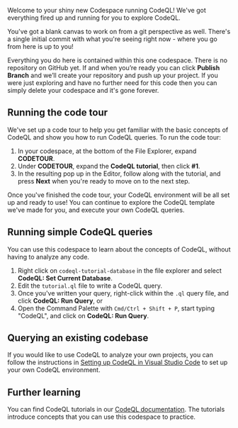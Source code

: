 Welcome to your shiny new Codespace running CodeQL! We've got everything fired up and running for you to explore CodeQL.

You've got a blank canvas to work on from a git perspective as well. There's a single initial commit with what you're seeing right now - where you go from here is up to you!

Everything you do here is contained within this one codespace. There is no repository on GitHub yet. If and when you’re ready you can click **Publish Branch** and we’ll create your repository and push up your project. If you were just exploring and have no further need for this code then you can simply delete your codespace and it's gone forever.

## Running the code tour

We've set up a code tour to help you get familiar with the basic concepts of CodeQL and show you how to run CodeQL queries. To run the code tour:

1. In your codespace, at the bottom of the File Explorer, expand **CODETOUR**.
1. Under **CODETOUR**, expand the **CodeQL tutorial**, then click **#1**. 
1. In the resulting pop up in the Editor, follow along with the tutorial, and press **Next** when you're ready to move on to the next step.

Once you've finished the code tour, your CodeQL environment will be all set up and ready to use! You can continue to explore the CodeQL template we've made for you, and execute your own CodeQL queries.

## Running simple CodeQL queries

You can use this codespace to learn about the concepts of CodeQL, without having to analyze any code.

1. Right click on `codeql-tutorial-database` in the file explorer and select **CodeQL: Set Current Database**.
1. Edit the `tutorial.ql` file to write a CodeQL query.
1. Once you've written your query, right-click within the `.ql` query file, and click **CodeQL: Run Query**, or
1. Open the Command Palette with `Cmd/Ctrl + Shift + P`, start typing "CodeQL", and click on **CodeQL: Run Query**.

## Querying an existing codebase

If you would like to use CodeQL to analyze your own projects, you can follow the instructions in [Setting up CodeQL in Visual Studio Code](https://codeql.github.com/docs/codeql-for-visual-studio-code/setting-up-codeql-in-visual-studio-code/) to set up your own CodeQL environment. 

## Further learning 

You can find CodeQL tutorials in our [CodeQL documentation](https://codeql.github.com/docs/writing-codeql-queries/ql-tutorials/). The tutorials introduce concepts that you can use this codespace to practice.
